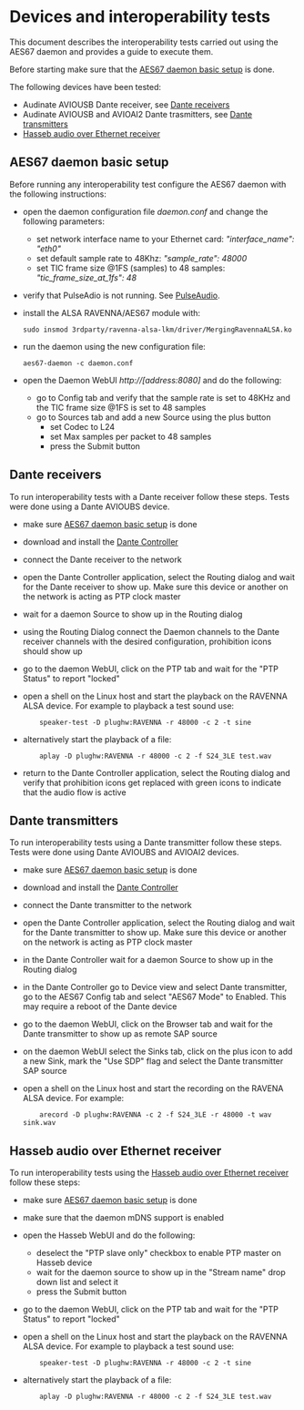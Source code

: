 # Devices and interoperability tests #

This document describes the interoperability tests carried out using the AES67 daemon and provides a guide to execute them.

Before starting make sure that the [AES67 daemon basic setup](#daemon_setup) is done.

The following devices have been tested:

* Audinate AVIOUSB Dante receiver, see [Dante receivers](#dante_avio_receiver)
* Audinate AVIOUSB and AVIOAI2 Dante trasmitters, see [Dante transmitters](#dante_avio_transmitter)
* [Hasseb audio over Ethernet receiver](#hasseb_receiver)


## AES67 daemon basic setup ##
<a name="daemon_setup"></a>
Before running any interoperability test configure the AES67 daemon with the following instructions:

* open the daemon configuration file *daemon.conf* and change the following parameters:
  * set network interface name to your Ethernet card: *"interface\_name": "eth0"*
  * set default sample rate to 48Khz: *"sample\_rate": 48000*
  * set TIC frame size @1FS (samples) to 48 samples: *"tic\_frame\_size\_at\_1fs": 48*
* verify that PulseAdio is not running. See [PulseAudio](README.md#notes).
* install the ALSA RAVENNA/AES67 module with:     

      sudo insmod 3rdparty/ravenna-alsa-lkm/driver/MergingRavennaALSA.ko

* run the daemon using the new configuration file:     
         
      aes67-daemon -c daemon.conf

* open the Daemon WebUI *http://[address:8080]* and do the following:
  * go to Config tab and verify that the sample rate is set to 48KHz and the TIC frame size @1FS is set to 48 samples
  * go to Sources tab and add a new Source using the plus button
    * set Codec to L24 
    * set Max samples per packet to 48 samples
    * press the Submit button

## Dante receivers ##
<a name="dante_avio_receiver"></a>
To run interoperability tests with a Dante receiver follow these steps. Tests were done using a Dante AVIOUBS device.

* make sure [AES67 daemon basic setup](#daemon_setup) is done
* download and install the [Dante Controller](https://www.audinate.com/products/software/dante-controller) 
* connect the Dante receiver to the network
* open the Dante Controller application, select the Routing dialog and wait for the Dante receiver to show up. Make sure this device or another on the network is acting as PTP clock master
* wait for a daemon Source to show up in the Routing dialog
* using the Routing Dialog connect the Daemon channels to the Dante receiver channels with the desired configuration, prohibition icons should show up
* go to the daemon WebUI, click on the PTP tab and wait for the "PTP Status" to report "locked"
* open a shell on the Linux host and start the playback on the RAVENNA ALSA device. For example to playback a test sound use:

          speaker-test -D plughw:RAVENNA -r 48000 -c 2 -t sine

* alternatively start the playback of a file:

          aplay -D plughw:RAVENNA -r 48000 -c 2 -f S24_3LE test.wav

* return to the Dante Controller application, select the Routing dialog and verify that prohibition icons get replaced with green icons to indicate that the audio flow is active

## Dante transmitters ##
<a name="dante_avio_transmitter"></a>
To run interoperability tests using a Dante transmitter follow these steps. Tests were done using Dante AVIOUBS and AVIOAI2 devices.

* make sure [AES67 daemon basic setup](#daemon_setup) is done
* download and install the [Dante Controller](https://www.audinate.com/products/software/dante-controller)
* connect the Dante transmitter to the network
* open the Dante Controller application, select the Routing dialog and wait for the Dante transmitter to show up. Make sure this device or another on the network is acting as PTP clock master
* in the Dante Controller wait for a daemon Source to show up in the Routing dialog
* in the Dante Controller go to Device view and select Dante transmitter, go to the AES67 Config tab and select "AES67 Mode" to Enabled. This may require a reboot of the Dante device
* go to the daemon WebUI, click on the Browser tab and wait for the Dante transmitter to show up as remote SAP source
* on the daemon WebUI select the Sinks tab, click on the plus icon to add a new Sink, mark the "Use SDP" flag and select the Dante transmitter SAP source
* open a shell on the Linux host and start the recording on the RAVENA ALSA device. For example:

          arecord -D plughw:RAVENNA -c 2 -f S24_3LE -r 48000 -t wav sink.wav

## Hasseb audio over Ethernet receiver ##
<a name="hasseb_receiver"></a>
To run interoperability tests using the [Hasseb audio over Ethernet receiver](http://hasseb.fi/shop2/index.php?route=product/product&product_id=62) follow these steps:

* make sure [AES67 daemon basic setup](#daemon_setup) is done
* make sure that the daemon mDNS support is enabled
* open the Hasseb WebUI and do the following:
  * deselect the "PTP slave only" checkbox to enable PTP master on Hasseb device
  * wait for the daemon source to show up in the "Stream name" drop down list and select it
  * press the Submit button
* go to the daemon WebUI, click on the PTP tab and wait for the "PTP Status" to report "locked"
* open a shell on the Linux host and start the playback on the RAVENNA ALSA device. For example to playback a test sound use:

          speaker-test -D plughw:RAVENNA -r 48000 -c 2 -t sine

* alternatively start the playback of a file:

          aplay -D plughw:RAVENNA -r 48000 -c 2 -f S24_3LE test.wav


